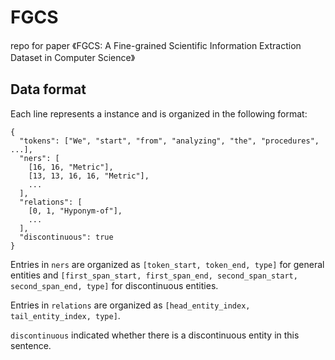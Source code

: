 # FGCS
repo for paper 《FGCS: A Fine-grained Scientific Information Extraction Dataset in Computer Science》
## Data format
Each line represents a instance and is organized in the following format:

```
{
  "tokens": ["We", "start", "from", "analyzing", "the", "procedures", ...],
  "ners": [
    [16, 16, "Metric"], 
    [13, 13, 16, 16, "Metric"],
    ...
  ],
  "relations": [
    [0, 1, "Hyponym-of"],
    ...
  ],
  "discontinuous": true
}
```

Entries in `ners` are organized as `[token_start, token_end, type]` for general entities and `[first_span_start, first_span_end, second_span_start, second_span_end, type]` for discontinuous entities.

Entries in `relations` are organized as `[head_entity_index, tail_entity_index, type]`.

`discontinuous` indicated whether there is a discontinuous entity in this sentence.
